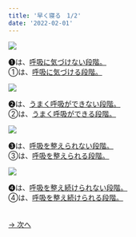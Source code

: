```yaml
---
title: '早く寝る　1/2'
date: '2022-02-01'
---
```

![](/images/a_01_.jpg)

➊は、[呼吸に気づけない段階。]()   
①は、[呼吸に気づける段階。]()  

![](/images/a_02_.jpg)

➋は、[うまく呼吸ができない段階。]()  
②は、[うまく呼吸ができる段階。]()  

![](/images/a_03_.jpg)

➌は、[呼吸を整えられない段階。]()  
③は、[呼吸を整えられる段階。]()

![](/images/a_04_.jpg)

➍は、[呼吸を整え続けられない段階。]()  
④は、[呼吸を整え続けられる段階。]()

　  
[ → 次へ ](/posts/01-2)
